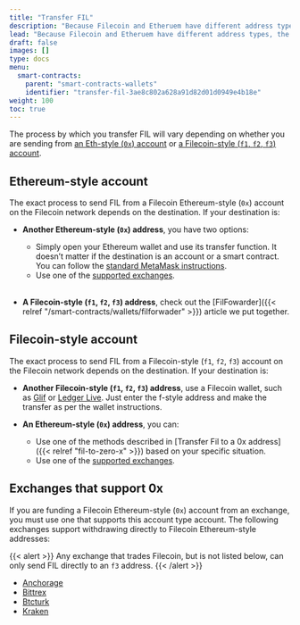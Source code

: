 ```yaml
---
title: "Transfer FIL"
description: "Because Filecoin and Etheruem have different address types, the process for transferring FIL between addresses in the Filecoin network varies. This page explains the processes available and when they should be used."
lead: "Because Filecoin and Etheruem have different address types, the process for transferring FIL between addresses in the Filecoin network varies. This page explains the processes available and when they should be used."
draft: false
images: []
type: docs
menu:
  smart-contracts:
    parent: "smart-contracts-wallets"
    identifier: "transfer-fil-3ae8c802a628a91d82d01d0949e4b18e"
weight: 100
toc: true
---
```


The process by which you transfer FIL will vary depending on whether you are sending from [an Eth-style (`0x`) account](#ethereum-style-account) or [a Filecoin-style (`f1`, `f2`, `f3`) account](#filecoin-style-account).

## Ethereum-style account

The exact process to send FIL from a Filecoin Ethereum-style (`0x`) account on the Filecoin network depends on the destination. If your destination is:

- **Another Ethereum-style (`0x`) address**, you have two options:

  - Simply open your Ethereum wallet and use its transfer function. It doesn’t matter if the destination is an account or a smart contract. You can follow the [standard MetaMask instructions](https://support.metamask.io/hc/en-us/articles/360015488931-How-to-send-tokens-from-your-MetaMask-wallet).
  - Use one of the [supported exchanges](#exchanges-that-support-0x).


  </br>


- **A Filecoin-style (`f1`, `f2`, `f3`) address**, check out the [FilFowarder]({{< relref "/smart-contracts/wallets/filforwader" >}}) article we put together.

## Filecoin-style account

The exact process to send FIL from a Filecoin-style (`f1`, `f2`, `f3`)  account on the Filecoin network depends on the destination. If your destination is:

- **Another Filecoin-style (`f1`, `f2`, `f3`) address**, use a Filecoin wallet, such as [Glif](https://glif.io) or [Ledger Live](https://www.ledger.com/ledger-live). Just enter the f-style address and make the transfer as per the wallet instructions.

- **An Ethereum-style (`0x`) address**, you can:
  - Use one of the methods described in [Transfer Fil to a 0x address]({{< relref "fil-to-zero-x" >}}) based on your specific situation.
  - Use one of the [supported exchanges](#exchanges-that-support-0x).

## Exchanges that support 0x

If you are funding a Filecoin Ethereum-style (`0x`) account from an exchange, you must use one that supports this account type account. The following exchanges support withdrawing directly to Filecoin Ethereum-style addresses:

{{< alert  >}}
Any exchange that trades Filecoin, but is not listed below, can only send FIL directly to an `f3` address.
{{< /alert >}}

  - [Anchorage](https://www.anchorage.com/)
  - [Bittrex](https://bittrex.com/)
  - [Btcturk](https://www.btcturk.com/)
  - [Kraken](https://www.kraken.com/)
